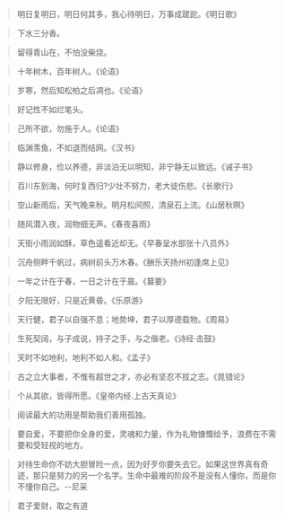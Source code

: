 >明日复明日，明日何其多，我心待明日，万事成蹉跎。《明日歌》

>下水三分香。

>留得青山在，不怕没柴烧。

>十年树木，百年树人。《论语》

>岁寒，然后知松柏之后凋也。《论语》

>好记性不如烂笔头。

>己所不欲，勿施于人。《论语》

>临渊羡鱼，不如退而结网。《汉书》

>静以修身，俭以养德，非淡泊无以明知，非宁静无以致远。《诫子书》

>百川东到海，何时复西归?少壮不努力，老大徒伤悲。《长歌行》

>空山新雨后，天气晚来秋。明月松间照，清泉石上流。《山居秋暝》

>随风潜入夜，润物细无声。《春夜喜雨》

>天街小雨润如酥，草色遥看近却无。《早春呈水部张十八员外》

>沉舟侧畔千帆过，病树前头万木春。《酬乐天扬州初逢席上见》

>一年之计在于春，一日之计在于晨。《纂要》

>夕阳无限好，只是近黄昏。《乐原游》

>天行健，君子以自强不息；地势坤，君子以厚德载物。《周易》

>生死契阔，与子成说，持子之手，与之偕老。《诗经·击鼓》

>天时不如地利，地利不如人和。《孟子》

>古之立大事者，不惟有超世之才，亦必有坚忍不拔之志。《晁错论》

>个从其欲，皆得所愿。《皇帝内经.上古天真论》

> 阅读最大的功用是帮助我们善用孤独。

> 要自爱，不要把你全身的爱，灵魂和力量，作为礼物慷慨给予，浪费在不需要和受轻视的地方。

>对待生命你不妨大胆冒险一点，因为好歹你要失去它。如果这世界真有奇迹，那只是努力的另一个名字。生命中最难的阶段不是没有人懂你，而是你不懂你自己。--尼采

>君子爱财，取之有道
